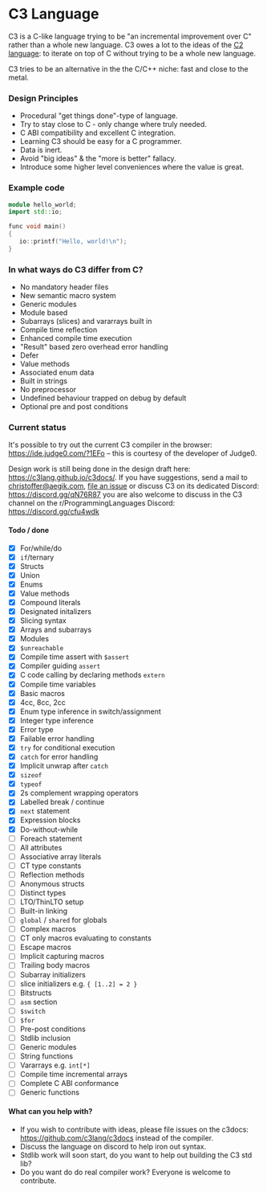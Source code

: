 # C3 Language

C3 is a C-like language trying to be "an incremental improvement over C" rather than a whole new language. 
C3 owes a lot to the ideas of the [C2 language](http://c2lang.org): to iterate on top of C without trying to be a 
whole new language.

C3 tries to be an alternative in the the C/C++ niche: fast and close to the metal.

### Design Principles
- Procedural "get things done"-type of language.
- Try to stay close to C - only change where truly needed.
- C ABI compatibility and excellent C integration.
- Learning C3 should be easy for a C programmer.
- Data is inert.
- Avoid "big ideas" & the "more is better" fallacy.
- Introduce some higher level conveniences where the value is great.

### Example code

```c++
module hello_world;
import std::io;

func void main()
{
   io::printf("Hello, world!\n");
}
```

### In what ways do C3 differ from C?

- No mandatory header files
- New semantic macro system
- Generic modules
- Module based
- Subarrays (slices) and vararrays built in
- Compile time reflection
- Enhanced compile time execution
- "Result" based zero overhead error handling
- Defer
- Value methods
- Associated enum data
- Built in strings
- No preprocessor
- Undefined behaviour trapped on debug by default
- Optional pre and post conditions

### Current status

It's possible to try out the current C3 compiler in the browser: https://ide.judge0.com/?1EFo – this is courtesy of the
developer of Judge0. 

Design work is still being done in the design draft here: https://c3lang.github.io/c3docs/. If you have suggestions, send a mail to [christoffer@aegik.com](mailto:christoffer@aegik.com), [file an issue](https://github.com/c3lang/c3c/issues) or discuss 
C3 on its dedicated Discord: https://discord.gg/qN76R87
you are also welcome to discuss in the C3 channel on 
the r/ProgrammingLanguages Discord: https://discord.gg/cfu4wdk


#### Todo / done

- [x] For/while/do
- [x] `if`/ternary
- [x] Structs
- [x] Union
- [x] Enums
- [x] Value methods
- [x] Compound literals
- [x] Designated initalizers
- [x] Slicing syntax
- [x] Arrays and subarrays
- [x] Modules
- [x] `$unreachable`
- [x] Compile time assert with `$assert`
- [x] Compiler guiding `assert` 
- [x] C code calling by declaring methods `extern`
- [x] Compile time variables
- [x] Basic macros
- [x] 4cc, 8cc, 2cc
- [x] Enum type inference in switch/assignment
- [x] Integer type inference
- [x] Error type
- [x] Failable error handling
- [x] `try` for conditional execution
- [x] `catch` for error handling
- [x] Implicit unwrap after `catch`
- [x] `sizeof`
- [x] `typeof`
- [x] 2s complement wrapping operators
- [x] Labelled break / continue
- [x] `next` statement
- [x] Expression blocks
- [x] Do-without-while
- [ ] Foreach statement
- [ ] All attributes
- [ ] Associative array literals
- [ ] CT type constants
- [ ] Reflection methods
- [ ] Anonymous structs
- [ ] Distinct types
- [ ] LTO/ThinLTO setup
- [ ] Built-in linking
- [ ] `global` / `shared` for globals 
- [ ] Complex macros
- [ ] CT only macros evaluating to constants
- [ ] Escape macros
- [ ] Implicit capturing macros
- [ ] Trailing body macros
- [ ] Subarray initializers
- [ ] slice initializers e.g. `{ [1..2] = 2 }`
- [ ] Bitstructs
- [ ] `asm` section
- [ ] `$switch`
- [ ] `$for`
- [ ] Pre-post conditions
- [ ] Stdlib inclusion
- [ ] Generic modules
- [ ] String functions
- [ ] Vararrays e.g. `int[*]`
- [ ] Compile time incremental arrays
- [ ] Complete C ABI conformance
- [ ] Generic functions

#### What can you help with?

- If you wish to contribute with ideas, please file issues on the c3docs: https://github.com/c3lang/c3docs instead of the compiler.
- Discuss the language on discord to help iron out syntax.
- Stdlib work will soon start, do you want to help out building the C3 std lib?
- Do you want do do real compiler work? Everyone is welcome to contribute.
